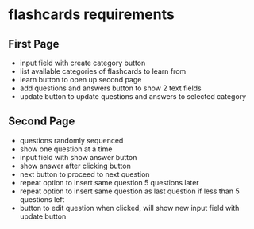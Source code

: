# flashcards requirements
## First Page
- input field with create category button
- list available categories of flashcards to learn from
- learn button to open up second page
- add questions and answers button to show 2 text fields
- update button to update questions and answers to selected category
## Second Page
- questions randomly sequenced
- show one question at a time
- input field with show answer button
- show answer after clicking button
- next button to proceed to next question
- repeat option to insert same question 5 questions later
- repeat option to insert same question as last question if less than 5 questions left
- button to edit question when clicked, will show new input field with update button